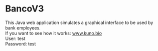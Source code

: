 # BancoV3
This Java web application simulates a graphical interface to be used by bank employees. 
<br>If you want to see how it works: www.kuno.bio 
<br>User: test 
<br>Password: test
